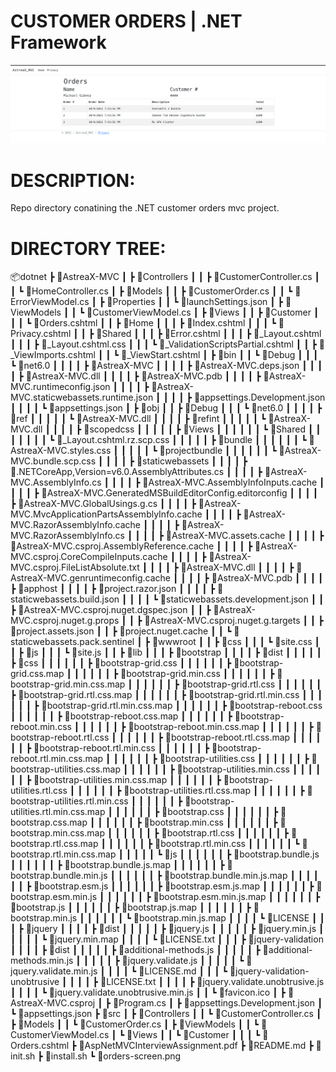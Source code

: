 # CUSTOMER ORDERS | .NET Framework

![CUSTOMER ORDERS](./orders-screen.png?raw=true)

# DESCRIPTION:
Repo directory conatining the .NET customer orders mvc project. 

# DIRECTORY TREE:
📦dotnet
 ┣ 📂AstreaX-MVC
 ┃ ┣ 📂Controllers
 ┃ ┃ ┣ 📜CustomerController.cs
 ┃ ┃ ┗ 📜HomeController.cs
 ┃ ┣ 📂Models
 ┃ ┃ ┣ 📜CustomerOrder.cs
 ┃ ┃ ┗ 📜ErrorViewModel.cs
 ┃ ┣ 📂Properties
 ┃ ┃ ┗ 📜launchSettings.json
 ┃ ┣ 📂ViewModels
 ┃ ┃ ┗ 📜CustomerViewModel.cs
 ┃ ┣ 📂Views
 ┃ ┃ ┣ 📂Customer
 ┃ ┃ ┃ ┗ 📜Orders.cshtml
 ┃ ┃ ┣ 📂Home
 ┃ ┃ ┃ ┣ 📜Index.cshtml
 ┃ ┃ ┃ ┗ 📜Privacy.cshtml
 ┃ ┃ ┣ 📂Shared
 ┃ ┃ ┃ ┣ 📜Error.cshtml
 ┃ ┃ ┃ ┣ 📜_Layout.cshtml
 ┃ ┃ ┃ ┣ 📜_Layout.cshtml.css
 ┃ ┃ ┃ ┗ 📜_ValidationScriptsPartial.cshtml
 ┃ ┃ ┣ 📜_ViewImports.cshtml
 ┃ ┃ ┗ 📜_ViewStart.cshtml
 ┃ ┣ 📂bin
 ┃ ┃ ┗ 📂Debug
 ┃ ┃ ┃ ┗ 📂net6.0
 ┃ ┃ ┃ ┃ ┣ 📜AstreaX-MVC
 ┃ ┃ ┃ ┃ ┣ 📜AstreaX-MVC.deps.json
 ┃ ┃ ┃ ┃ ┣ 📜AstreaX-MVC.dll
 ┃ ┃ ┃ ┃ ┣ 📜AstreaX-MVC.pdb
 ┃ ┃ ┃ ┃ ┣ 📜AstreaX-MVC.runtimeconfig.json
 ┃ ┃ ┃ ┃ ┣ 📜AstreaX-MVC.staticwebassets.runtime.json
 ┃ ┃ ┃ ┃ ┣ 📜appsettings.Development.json
 ┃ ┃ ┃ ┃ ┗ 📜appsettings.json
 ┃ ┣ 📂obj
 ┃ ┃ ┣ 📂Debug
 ┃ ┃ ┃ ┗ 📂net6.0
 ┃ ┃ ┃ ┃ ┣ 📂ref
 ┃ ┃ ┃ ┃ ┃ ┗ 📜AstreaX-MVC.dll
 ┃ ┃ ┃ ┃ ┣ 📂refint
 ┃ ┃ ┃ ┃ ┃ ┗ 📜AstreaX-MVC.dll
 ┃ ┃ ┃ ┃ ┣ 📂scopedcss
 ┃ ┃ ┃ ┃ ┃ ┣ 📂Views
 ┃ ┃ ┃ ┃ ┃ ┃ ┗ 📂Shared
 ┃ ┃ ┃ ┃ ┃ ┃ ┃ ┗ 📜_Layout.cshtml.rz.scp.css
 ┃ ┃ ┃ ┃ ┃ ┣ 📂bundle
 ┃ ┃ ┃ ┃ ┃ ┃ ┗ 📜AstreaX-MVC.styles.css
 ┃ ┃ ┃ ┃ ┃ ┗ 📂projectbundle
 ┃ ┃ ┃ ┃ ┃ ┃ ┗ 📜AstreaX-MVC.bundle.scp.css
 ┃ ┃ ┃ ┃ ┣ 📂staticwebassets
 ┃ ┃ ┃ ┃ ┣ 📜.NETCoreApp,Version=v6.0.AssemblyAttributes.cs
 ┃ ┃ ┃ ┃ ┣ 📜AstreaX-MVC.AssemblyInfo.cs
 ┃ ┃ ┃ ┃ ┣ 📜AstreaX-MVC.AssemblyInfoInputs.cache
 ┃ ┃ ┃ ┃ ┣ 📜AstreaX-MVC.GeneratedMSBuildEditorConfig.editorconfig
 ┃ ┃ ┃ ┃ ┣ 📜AstreaX-MVC.GlobalUsings.g.cs
 ┃ ┃ ┃ ┃ ┣ 📜AstreaX-MVC.MvcApplicationPartsAssemblyInfo.cache
 ┃ ┃ ┃ ┃ ┣ 📜AstreaX-MVC.RazorAssemblyInfo.cache
 ┃ ┃ ┃ ┃ ┣ 📜AstreaX-MVC.RazorAssemblyInfo.cs
 ┃ ┃ ┃ ┃ ┣ 📜AstreaX-MVC.assets.cache
 ┃ ┃ ┃ ┃ ┣ 📜AstreaX-MVC.csproj.AssemblyReference.cache
 ┃ ┃ ┃ ┃ ┣ 📜AstreaX-MVC.csproj.CoreCompileInputs.cache
 ┃ ┃ ┃ ┃ ┣ 📜AstreaX-MVC.csproj.FileListAbsolute.txt
 ┃ ┃ ┃ ┃ ┣ 📜AstreaX-MVC.dll
 ┃ ┃ ┃ ┃ ┣ 📜AstreaX-MVC.genruntimeconfig.cache
 ┃ ┃ ┃ ┃ ┣ 📜AstreaX-MVC.pdb
 ┃ ┃ ┃ ┃ ┣ 📜apphost
 ┃ ┃ ┃ ┃ ┣ 📜project.razor.json
 ┃ ┃ ┃ ┃ ┣ 📜staticwebassets.build.json
 ┃ ┃ ┃ ┃ ┗ 📜staticwebassets.development.json
 ┃ ┃ ┣ 📜AstreaX-MVC.csproj.nuget.dgspec.json
 ┃ ┃ ┣ 📜AstreaX-MVC.csproj.nuget.g.props
 ┃ ┃ ┣ 📜AstreaX-MVC.csproj.nuget.g.targets
 ┃ ┃ ┣ 📜project.assets.json
 ┃ ┃ ┣ 📜project.nuget.cache
 ┃ ┃ ┗ 📜staticwebassets.pack.sentinel
 ┃ ┣ 📂wwwroot
 ┃ ┃ ┣ 📂css
 ┃ ┃ ┃ ┗ 📜site.css
 ┃ ┃ ┣ 📂js
 ┃ ┃ ┃ ┗ 📜site.js
 ┃ ┃ ┣ 📂lib
 ┃ ┃ ┃ ┣ 📂bootstrap
 ┃ ┃ ┃ ┃ ┣ 📂dist
 ┃ ┃ ┃ ┃ ┃ ┣ 📂css
 ┃ ┃ ┃ ┃ ┃ ┃ ┣ 📜bootstrap-grid.css
 ┃ ┃ ┃ ┃ ┃ ┃ ┣ 📜bootstrap-grid.css.map
 ┃ ┃ ┃ ┃ ┃ ┃ ┣ 📜bootstrap-grid.min.css
 ┃ ┃ ┃ ┃ ┃ ┃ ┣ 📜bootstrap-grid.min.css.map
 ┃ ┃ ┃ ┃ ┃ ┃ ┣ 📜bootstrap-grid.rtl.css
 ┃ ┃ ┃ ┃ ┃ ┃ ┣ 📜bootstrap-grid.rtl.css.map
 ┃ ┃ ┃ ┃ ┃ ┃ ┣ 📜bootstrap-grid.rtl.min.css
 ┃ ┃ ┃ ┃ ┃ ┃ ┣ 📜bootstrap-grid.rtl.min.css.map
 ┃ ┃ ┃ ┃ ┃ ┃ ┣ 📜bootstrap-reboot.css
 ┃ ┃ ┃ ┃ ┃ ┃ ┣ 📜bootstrap-reboot.css.map
 ┃ ┃ ┃ ┃ ┃ ┃ ┣ 📜bootstrap-reboot.min.css
 ┃ ┃ ┃ ┃ ┃ ┃ ┣ 📜bootstrap-reboot.min.css.map
 ┃ ┃ ┃ ┃ ┃ ┃ ┣ 📜bootstrap-reboot.rtl.css
 ┃ ┃ ┃ ┃ ┃ ┃ ┣ 📜bootstrap-reboot.rtl.css.map
 ┃ ┃ ┃ ┃ ┃ ┃ ┣ 📜bootstrap-reboot.rtl.min.css
 ┃ ┃ ┃ ┃ ┃ ┃ ┣ 📜bootstrap-reboot.rtl.min.css.map
 ┃ ┃ ┃ ┃ ┃ ┃ ┣ 📜bootstrap-utilities.css
 ┃ ┃ ┃ ┃ ┃ ┃ ┣ 📜bootstrap-utilities.css.map
 ┃ ┃ ┃ ┃ ┃ ┃ ┣ 📜bootstrap-utilities.min.css
 ┃ ┃ ┃ ┃ ┃ ┃ ┣ 📜bootstrap-utilities.min.css.map
 ┃ ┃ ┃ ┃ ┃ ┃ ┣ 📜bootstrap-utilities.rtl.css
 ┃ ┃ ┃ ┃ ┃ ┃ ┣ 📜bootstrap-utilities.rtl.css.map
 ┃ ┃ ┃ ┃ ┃ ┃ ┣ 📜bootstrap-utilities.rtl.min.css
 ┃ ┃ ┃ ┃ ┃ ┃ ┣ 📜bootstrap-utilities.rtl.min.css.map
 ┃ ┃ ┃ ┃ ┃ ┃ ┣ 📜bootstrap.css
 ┃ ┃ ┃ ┃ ┃ ┃ ┣ 📜bootstrap.css.map
 ┃ ┃ ┃ ┃ ┃ ┃ ┣ 📜bootstrap.min.css
 ┃ ┃ ┃ ┃ ┃ ┃ ┣ 📜bootstrap.min.css.map
 ┃ ┃ ┃ ┃ ┃ ┃ ┣ 📜bootstrap.rtl.css
 ┃ ┃ ┃ ┃ ┃ ┃ ┣ 📜bootstrap.rtl.css.map
 ┃ ┃ ┃ ┃ ┃ ┃ ┣ 📜bootstrap.rtl.min.css
 ┃ ┃ ┃ ┃ ┃ ┃ ┗ 📜bootstrap.rtl.min.css.map
 ┃ ┃ ┃ ┃ ┃ ┗ 📂js
 ┃ ┃ ┃ ┃ ┃ ┃ ┣ 📜bootstrap.bundle.js
 ┃ ┃ ┃ ┃ ┃ ┃ ┣ 📜bootstrap.bundle.js.map
 ┃ ┃ ┃ ┃ ┃ ┃ ┣ 📜bootstrap.bundle.min.js
 ┃ ┃ ┃ ┃ ┃ ┃ ┣ 📜bootstrap.bundle.min.js.map
 ┃ ┃ ┃ ┃ ┃ ┃ ┣ 📜bootstrap.esm.js
 ┃ ┃ ┃ ┃ ┃ ┃ ┣ 📜bootstrap.esm.js.map
 ┃ ┃ ┃ ┃ ┃ ┃ ┣ 📜bootstrap.esm.min.js
 ┃ ┃ ┃ ┃ ┃ ┃ ┣ 📜bootstrap.esm.min.js.map
 ┃ ┃ ┃ ┃ ┃ ┃ ┣ 📜bootstrap.js
 ┃ ┃ ┃ ┃ ┃ ┃ ┣ 📜bootstrap.js.map
 ┃ ┃ ┃ ┃ ┃ ┃ ┣ 📜bootstrap.min.js
 ┃ ┃ ┃ ┃ ┃ ┃ ┗ 📜bootstrap.min.js.map
 ┃ ┃ ┃ ┃ ┗ 📜LICENSE
 ┃ ┃ ┃ ┣ 📂jquery
 ┃ ┃ ┃ ┃ ┣ 📂dist
 ┃ ┃ ┃ ┃ ┃ ┣ 📜jquery.js
 ┃ ┃ ┃ ┃ ┃ ┣ 📜jquery.min.js
 ┃ ┃ ┃ ┃ ┃ ┗ 📜jquery.min.map
 ┃ ┃ ┃ ┃ ┗ 📜LICENSE.txt
 ┃ ┃ ┃ ┣ 📂jquery-validation
 ┃ ┃ ┃ ┃ ┣ 📂dist
 ┃ ┃ ┃ ┃ ┃ ┣ 📜additional-methods.js
 ┃ ┃ ┃ ┃ ┃ ┣ 📜additional-methods.min.js
 ┃ ┃ ┃ ┃ ┃ ┣ 📜jquery.validate.js
 ┃ ┃ ┃ ┃ ┃ ┗ 📜jquery.validate.min.js
 ┃ ┃ ┃ ┃ ┗ 📜LICENSE.md
 ┃ ┃ ┃ ┗ 📂jquery-validation-unobtrusive
 ┃ ┃ ┃ ┃ ┣ 📜LICENSE.txt
 ┃ ┃ ┃ ┃ ┣ 📜jquery.validate.unobtrusive.js
 ┃ ┃ ┃ ┃ ┗ 📜jquery.validate.unobtrusive.min.js
 ┃ ┃ ┗ 📜favicon.ico
 ┃ ┣ 📜AstreaX-MVC.csproj
 ┃ ┣ 📜Program.cs
 ┃ ┣ 📜appsettings.Development.json
 ┃ ┗ 📜appsettings.json
 ┣ 📂src
 ┃ ┣ 📂Controllers
 ┃ ┃ ┗ 📜CustomerController.cs
 ┃ ┣ 📂Models
 ┃ ┃ ┗ 📜CustomerOrder.cs
 ┃ ┣ 📂ViewModels
 ┃ ┃ ┗ 📜CustomerViewModel.cs
 ┃ ┗ 📂Views
 ┃ ┃ ┗ 📂Customer
 ┃ ┃ ┃ ┗ 📜Orders.cshtml
 ┣ 📜AspNetMVCInterviewAssignment.pdf
 ┣ 📜README.md
 ┣ 📜init.sh
 ┣ 📜install.sh
 ┗ 📜orders-screen.png
